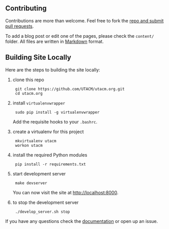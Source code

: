 ## Contributing

Contributions are more than welcome. Feel free to fork the [repo and submit pull
requests](https://help.github.com/articles/using-pull-requests).

To add a blog post or edit one of the pages, please check the `content/` folder.
All files are written in [Markdown][md] format.

## Building Site Locally

Here are the steps to building the site locally:

1. clone this repo

        git clone https://github.com/UTACM/utacm.org.git
        cd utacm.org

2. install `virtualenvwrapper`

        sudo pip install -g virtualenvwrapper

    Add the requisite hooks to your `.bashrc`.

3. create a virtualenv for this project

        mkvirtualenv utacm
        workon utacm

4. install the required Python modules

        pip install -r requirements.txt

5. start development server

        make devserver

    You can now visit the site at [http://localhost:8000](http://localhost:8000).

6. to stop the development server

        ./develop_server.sh stop

If you have any questions check the [documentation][doc] or open up an issue.

[doc]: http://docs.getpelican.com/en/3.2/index.html
[md]: https://daringfireball.net/projects/markdown/basics
